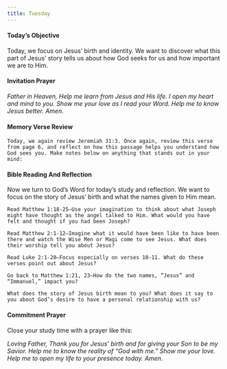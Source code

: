 ```yaml
---
title: Tuesday
---
```


#### Today’s Objective

Today, we focus on Jesus’ birth and identity. We want to discover what this part of Jesus’ story tells us about how God seeks for us and how important we are to Him.

#### Invitation Prayer

_Father in Heaven, Help me learn from Jesus and His life. I open my heart and mind to you. Show me your love as I read your Word. Help me to know Jesus better. Amen._

#### Memory Verse Review

`Today, we again review Jeremiah 31:3. Once again, review this verse from page 6, and reflect on how this passage helps you understand how God sees you. Make notes below on anything that stands out in your mind:`

#### Bible Reading And Reflection

Now we turn to God’s Word for today’s study and reflection. We want to focus on the story of Jesus’ birth and what the names given to Him mean.

`Read Matthew 1:18-25—Use your imagination to think about what Joseph might have thought as the angel talked to Him. What would you have felt and thought if you had been Joseph?`

`Read Matthew 2:1-12—Imagine what it would have been like to have been there and watch the Wise Men or Magi come to see Jesus. What does their worship tell you about Jesus?`

`Read Luke 2:1-20—Focus especially on verses 10-11. What do these verses point out about Jesus?`

`Go back to Matthew 1:21, 23—How do the two names, “Jesus” and “Immanuel,” impact you?`

`What does the story of Jesus birth mean to you? What does it say to you about God’s desire to have a personal relationship with us?`

#### Commitment Prayer

Close your study time with a prayer like this:

_Loving Father, Thank you for Jesus’ birth and for giving your Son to be my Savior. Help me to know the reality of “God with me.” Show me your love. Help me to open my life to your presence today. Amen._